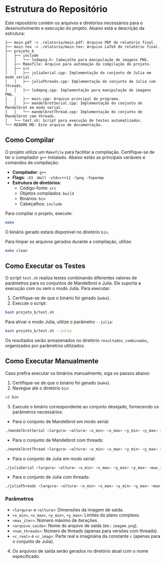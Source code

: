 # Estrutura do Repositório

Este repositório contém os arquivos e diretórios necessários para o desenvolvimento e execução do projeto. Abaixo está a descrição da estrutura:

```
├── main.pdf -> .relatorio/main.pdf: Arquivo PDF do relatório final.
├── main.tex -> .relatorio/main.tex: Arquivo LaTeX do relatório final.
├── projeto_b
│   ├── include
│   │   └── lodepng.h: Cabeçalho para manipulação de imagens PNG.
│   ├── Makefile: Arquivo para automação da compilação do projeto.
│   ├── src
│   │   ├── juliaSerial.cpp: Implementação do conjunto de Julia em modo serial.
│   │   ├── juliaThreads.cpp: Implementação do conjunto de Julia com threads.
│   │   ├── lodepng.cpp: Implementação para manipulação de imagens PNG.
│   │   ├── main.cpp: Arquivo principal do programa.
│   │   ├── mandelbrotSerial.cpp: Implementação do conjunto de Mandelbrot em modo serial.
│   │   └── mandelbrotThread.cpp: Implementação do conjunto de Mandelbrot com threads.
│   └── test.sh: Script para execução de testes automatizados.
└── README.MD: Este arquivo de documentação.
```

## Como Compilar

O projeto utiliza um `Makefile` para facilitar a compilação. Certifique-se de ter o compilador `g++` instalado. Abaixo estão as principais variáveis e comandos de compilação:

- **Compilador**: `g++`
- **Flags**: `-O3 -Wall -std=c++11 -lpng -fopenmp`
- **Estrutura de diretórios**:
    - Código-fonte: `src`
    - Objetos compilados: `build`
    - Binários: `bin`
    - Cabeçalhos: `include`

Para compilar o projeto, execute:

```bash
make
```

O binário gerado estará disponível no diretório `bin`.

Para limpar os arquivos gerados durante a compilação, utilize:

```bash
make clean
```

## Como Executar os Testes

O script `test.sh` realiza testes combinando diferentes valores de parâmetros para os conjuntos de Mandelbrot e Julia. Ele suporta a execução com ou sem o modo Julia. Para executar:

1. Certifique-se de que o binário foi gerado (`make`).
2. Execute o script:

```bash
bash projeto_b/test.sh
```

Para ativar o modo Julia, utilize o parâmetro `--julia`:

```bash
bash projeto_b/test.sh --julia
```

Os resultados serão armazenados no diretório `resultados_combinados`, organizados por parâmetros utilizados.


## Como Executar Manualmente

Caso prefira executar os binários manualmente, siga os passos abaixo:

1. Certifique-se de que o binário foi gerado (`make`).
2. Navegue até o diretório `bin`:

```bash
cd bin
```

3. Execute o binário correspondente ao conjunto desejado, fornecendo os parâmetros necessários:

- Para o conjunto de Mandelbrot em modo serial:

```bash
./mandelbrotSerial <largura> <altura> <x_min> <x_max> <y_min> <y_max> <max_iter> <arquivo_saida>
```

- Para o conjunto de Mandelbrot com threads:

```bash
./mandelbrotThread <largura> <altura> <x_min> <x_max> <y_min> <y_max> <max_iter> <arquivo_saida> <num_threads>
```

- Para o conjunto de Julia em modo serial:

```bash
./juliaSerial <largura> <altura> <x_min> <x_max> <y_min> <y_max> <max_iter> <arquivo_saida> <c_real> <c_imag>
```

- Para o conjunto de Julia com threads:

```bash
./juliaThreads <largura> <altura> <x_min> <x_max> <y_min> <y_max> <max_iter> <arquivo_saida> <c_real> <c_imag> <num_threads>
```

### Parâmetros

- `<largura>` e `<altura>`: Dimensões da imagem de saída.
- `<x_min>`, `<x_max>`, `<y_min>`, `<y_max>`: Limites do plano complexo.
- `<max_iter>`: Número máximo de iterações.
- `<arquivo_saida>`: Nome do arquivo de saída (ex.: `imagem.png`).
- `<num_threads>`: Número de threads (apenas para versões com threads).
- `<c_real>` e `<c_imag>`: Parte real e imaginária da constante `c` (apenas para o conjunto de Julia).

4. Os arquivos de saída serão gerados no diretório atual com o nome especificado.